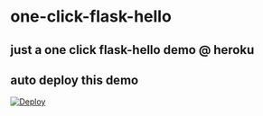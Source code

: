 # one-click-flask-hello
## just a one click flask-hello demo @ heroku

## auto deploy this demo

[![Deploy](https://www.herokucdn.com/deploy/button.svg)](https://heroku.com/deploy)

